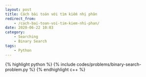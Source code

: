 ```yaml
---
layout: post
title: Cách bài toán với tìm kiếm nhị phân
redirect_from:
    - /cach-bai-toan-voi-tim-kiem-nhi-phan/
date: 2020-06-22 10:03
category:
    - Searching
    - Binary Search
tags: 
    - Python
---
```


{% highlight python %}
{% include codes/problems/binary-search-problem.py %}
{% endhighlight c++ %}


